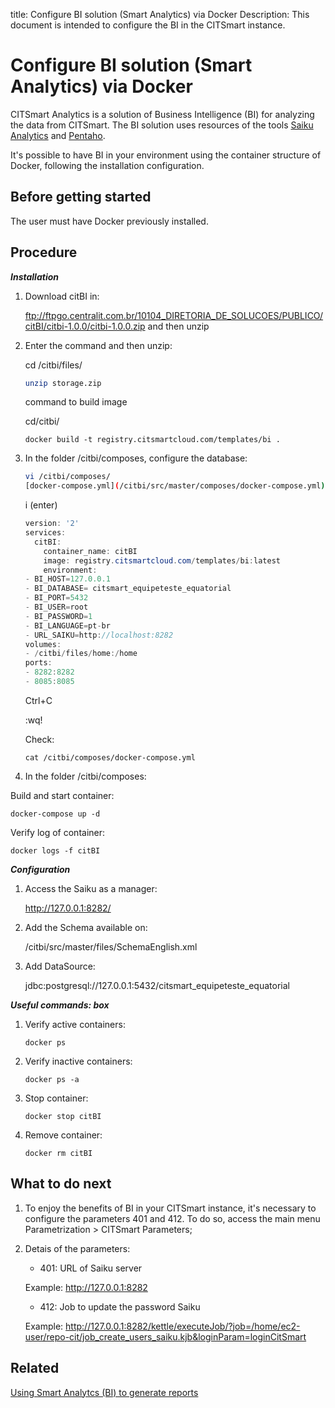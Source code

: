 title: Configure BI solution (Smart Analytics) via Docker
Description: This document is intended to configure the BI in the CITSmart instance.
# Configure BI solution (Smart Analytics) via Docker

CITSmart Analytics is a solution of Business Intelligence (BI) for analyzing the data
from CITSmart. The BI solution uses resources of the tools [Saiku
Analytics](https://www.meteorite.bi/products/saiku-reporting) and [Pentaho](https://www.hitachivantara.com/go/pentaho.html).

It's possible to have BI in your environment using the container structure of
Docker, following the installation configuration.

Before getting started
----------------

The user must have Docker previously installed.

Procedure
------------

***Installation***

1.  Download citBI in:

    ftp://ftpgo.centralit.com.br/10104_DIRETORIA_DE_SOLUCOES/PUBLICO/citBI/citbi-1.0.0/citbi-1.0.0.zip and then unzip

1.  Enter the command and then unzip:

    
    cd /citbi/files/
    
    ```sh
    unzip storage.zip
    ```
    command to build image
    
    cd/citbi/
    
    ```
    docker build -t registry.citsmartcloud.com/templates/bi .
    ```
    
1.  In the folder /citbi/composes, configure the database:
    ```sh
    vi /citbi/composes/
    [docker-compose.yml](/citbi/src/master/composes/docker-compose.yml)
    ```
    
    i (enter)

    ```java
    version: '2'
    services:
      citBI:
        container_name: citBI
        image: registry.citsmartcloud.com/templates/bi:latest
        environment:
    - BI_HOST=127.0.0.1
    - BI_DATABASE= citsmart_equipeteste_equatorial
    - BI_PORT=5432
    - BI_USER=root
    - BI_PASSWORD=1
    - BI_LANGUAGE=pt-br
    - URL_SAIKU=http://localhost:8282
    volumes:
    - /citbi/files/home:/home
    ports:
    - 8282:8282
    - 8085:8085
    ```

    Ctrl+C

    :wq!
    
    Check:

    ```
    cat /citbi/composes/docker-compose.yml
    ```

1.  In the folder /citbi/composes:

Build and start container:

```
docker-compose up -d
```

Verify log of container:

```
docker logs -f citBI
```

***Configuration***

1.  Access the Saiku as a manager:

    <http://127.0.0.1:8282/>

2.  Add the Schema available on:

     /citbi/src/master/files/SchemaEnglish.xml

3.  Add DataSource:

    jdbc:postgresql://127.0.0.1:5432/citsmart_equipeteste_equatorial

***Useful commands: box***

1.  Verify active containers:

    ```
    docker ps
    ```

1.  Verify inactive containers:
    
    ```
    docker ps -a
    ```

1.  Stop container:
    
    ```
    docker stop citBI
    ```

1.  Remove container:
    ```
    docker rm citBI
    ```

What to do next
------------------

1. To enjoy the benefits of BI in your CITSmart instance, it's necessary to
configure the parameters 401 and 412. To do so, access the main menu
Parametrization \> CITSmart Parameters;

2. Detais of the parameters:

    -   401: URL of Saiku server

    Example: http://127.0.0.1:8282

    -   412: Job to update the password Saiku

    Example:
    http://127.0.0.1:8282/kettle/executeJob/?job=/home/ec2-user/repo-cit/job_create_users_saiku.kjb&loginParam=loginCitSmart


Related
-----------

[Using Smart Analytcs (BI) to generate reports](/en-us/citsmart-platform-9/additional-features/smart-analytics/use-bi-solution.html)



<!-- !!! tip "About"

    <b>Product/Version:</b> CITSmart | 9.00 &nbsp;&nbsp;
    <b>Updated:</b>02/28/2019 – Anna Martins
